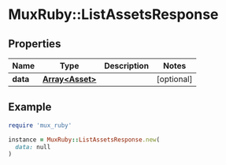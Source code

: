 # MuxRuby::ListAssetsResponse

## Properties

| Name | Type | Description | Notes |
| ---- | ---- | ----------- | ----- |
| **data** | [**Array&lt;Asset&gt;**](Asset.md) |  | [optional] |

## Example

```ruby
require 'mux_ruby'

instance = MuxRuby::ListAssetsResponse.new(
  data: null
)
```


